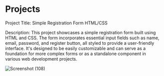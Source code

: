 # Projects
Project Title: Simple Registration Form HTML/CSS

Description:
This project showcases a simple registration form built using HTML and CSS. 
The form incorporates essential input fields such as name, email, password, and register button, all styled to provide a user-friendly interface. 
It's designed to be easily customizable and can serve as a foundation for more complex forms or as a standalone component in various web development projects.

![Screenshot (108)](https://github.com/Onkarwa/Projects/assets/122361503/54706213-d533-4b9c-b96c-a9b1a9e5a7c8)
